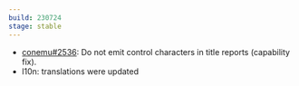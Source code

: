 ```yaml
---
build: 230724
stage: stable
---
```


* [conemu#2536](https://github.com/Maximus5/ConEmu/issues/2536): Do not emit control characters in title reports (capability fix).
* l10n: translations were updated

